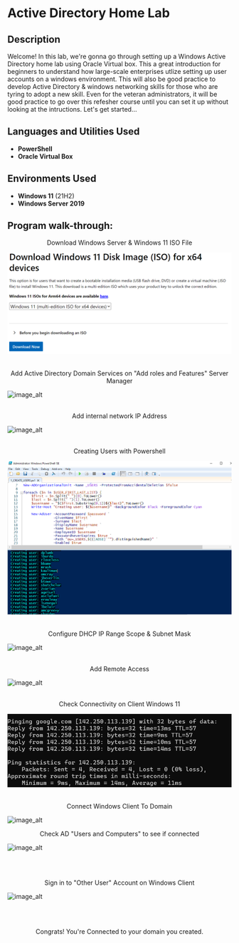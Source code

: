 <h1>Active Directory Home Lab</h1>



<h2>Description</h2>
Welcome!
In this lab, we're gonna go through setting up a Windows Active Directory home lab using Oracle Virtual box. This a great introduction for beginners to understand how large-scale enterprises utlize setting up user accounts on a windows environment. This will also be good practice to develop Active Directory & windows networking skills for those who are tyring to adopt a new skill. Even for the veteran administrators, it will be good practice to go over this refesher course until you can set it up without looking at the intructions. Let's get started... 
<br />


<h2>Languages and Utilities Used</h2>

- <b>PowerShell</b> 
- <b>Oracle Virtual Box</b>

<h2>Environments Used </h2>

- <b>Windows 11</b> (21H2)
- <b>Windows Server 2019 </b>
<h2>Program walk-through:</h2>

<p align="center">
 Download Windows Server & Windows 11 ISO File<br>
 
![image alt](https://github.com/Light89byte/ActiveDirectoryLab/blob/de31f264acf47d739b3216919447adecbdada7f1/Windows%2011%20ISO.png)
<br />
<br />

<p align="center">
Add Active Directory Domain Services on "Add roles and Features" Server Manager<br>
 
![image_alt](https://i.imgur.com/eSh1KO3.png)
<br />
<br />

<p align="center">
Add internal network IP Address<br>

![image_alt](https://i.imgur.com/itv77qO.png)
<br />
<br />

<p align="center">
 Creating Users with Powershell<br>
 
![image alt](https://github.com/Light89byte/ActiveDirectoryLab/blob/a279c24bf5eda9a0898d14e5cc318c989b0921df/Capture.PNG)
<br />
<br />

<p align="center">
 Configure DHCP IP Range Scope & Subnet Mask<br>
 
![image_alt](https://i.imgur.com/mHlzb4o.png)
<br />
<br />

<p align="center">
Add Remote Access<br>
 
![image_alt](https://i.imgur.com/wfGBzuy.png)
<br />
<br />


<p align="center">
 Check Connectivity on Client Windows 11 <br>
 
![image alt](https://github.com/Light89byte/ActiveDirectoryLab/blob/89c07cb8e321831e323363d668b8f7357f5c9833/Ping.png)
<br />
<br />

<p align="center">
  Connect Windows Client To Domain <br>
 
![image_alt](https://i.imgur.com/LaHYAYw.png)

<p align="center">
 Check AD "Users and Computers" to see if connected<br>
 
![image_alt](https://i.imgur.com/CI3aTox.png)

<br />
<br />

<p align="center">
 Sign in to "Other User" Account on Windows Client<br>
 
![image_alt](https://i.imgur.com/rL9nqOY.png)

<br/>
<br/>

<p align="center">
 Congrats! You're Connected to your domain you created.<br>
<!--
 ```diff
- text in red
+ text in green
! text in orange
# text in gray
@@ text in purple (and bold)@@
```
--!>
